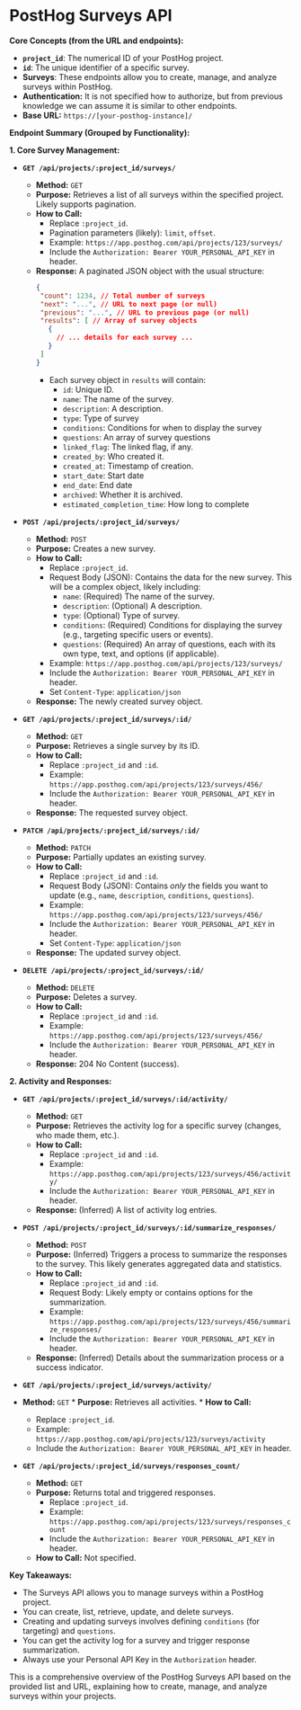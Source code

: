 # PostHog Surveys API

**Core Concepts (from the URL and endpoints):**

*   **`project_id`**: The numerical ID of your PostHog project.
*   **`id`**: The unique identifier of a specific survey.
*   **Surveys**: These endpoints allow you to create, manage, and analyze surveys within PostHog.
* **Authentication:** It is not specified how to authorize, but from previous knowledge we can assume it is similar to other endpoints.
*   **Base URL:** `https://[your-posthog-instance]/`

**Endpoint Summary (Grouped by Functionality):**

**1. Core Survey Management:**

*   **`GET /api/projects/:project_id/surveys/`**

    *   **Method:** `GET`
    *   **Purpose:** Retrieves a list of all surveys within the specified project. Likely supports pagination.
    *   **How to Call:**
        *   Replace `:project_id`.
        *   Pagination parameters (likely): `limit`, `offset`.
        *   Example: `https://app.posthog.com/api/projects/123/surveys/`
        *   Include the `Authorization: Bearer YOUR_PERSONAL_API_KEY` in header.
    *   **Response:** A paginated JSON object with the usual structure:
         ```json
        {
          "count": 1234, // Total number of surveys
          "next": "...", // URL to next page (or null)
          "previous": "...", // URL to previous page (or null)
          "results": [ // Array of survey objects
            {
              // ... details for each survey ...
            }
          ]
        }
        ```
        *   Each survey object in `results` will contain:
            *   `id`: Unique ID.
            *   `name`: The name of the survey.
            *   `description`: A description.
            *    `type`: Type of survey
            *   `conditions`: Conditions for when to display the survey
            *  `questions`: An array of survey questions
            *   `linked_flag`: The linked flag, if any.
            *   `created_by`: Who created it.
            *   `created_at`: Timestamp of creation.
            *    `start_date`: Start date
            *    `end_date`: End date
            *    `archived`: Whether it is archived.
            *    `estimated_completion_time`: How long to complete

*   **`POST /api/projects/:project_id/surveys/`**

    *   **Method:** `POST`
    *   **Purpose:** Creates a new survey.
    *   **How to Call:**
        *   Replace `:project_id`.
        *   Request Body (JSON): Contains the data for the new survey. This will be a complex object, likely including:
            *   `name`: (Required) The name of the survey.
            *   `description`: (Optional) A description.
            *  `type`: (Optional) Type of survey.
            *   `conditions`: (Required) Conditions for displaying the survey (e.g., targeting specific users or events).
            *   `questions`: (Required) An array of questions, each with its own type, text, and options (if applicable).
        *   Example: `https://app.posthog.com/api/projects/123/surveys/`
        *  Include the `Authorization: Bearer YOUR_PERSONAL_API_KEY` in header.
         *  Set `Content-Type`: `application/json`
    *   **Response:** The newly created survey object.

*   **`GET /api/projects/:project_id/surveys/:id/`**

    *   **Method:** `GET`
    *   **Purpose:** Retrieves a single survey by its ID.
    *   **How to Call:**
        *   Replace `:project_id` and `:id`.
        *   Example: `https://app.posthog.com/api/projects/123/surveys/456/`
        *   Include the `Authorization: Bearer YOUR_PERSONAL_API_KEY` in header.
    *   **Response:** The requested survey object.

*   **`PATCH /api/projects/:project_id/surveys/:id/`**

    *   **Method:** `PATCH`
    *   **Purpose:** Partially updates an existing survey.
    *   **How to Call:**
        *   Replace `:project_id` and `:id`.
        *   Request Body (JSON): Contains *only* the fields you want to update (e.g., `name`, `description`, `conditions`, `questions`).
        *   Example: `https://app.posthog.com/api/projects/123/surveys/456/`
        *   Include the `Authorization: Bearer YOUR_PERSONAL_API_KEY` in header.
         *  Set `Content-Type`: `application/json`
    *   **Response:** The updated survey object.

*   **`DELETE /api/projects/:project_id/surveys/:id/`**

    *   **Method:** `DELETE`
    *   **Purpose:** Deletes a survey.
    *   **How to Call:**
        *   Replace `:project_id` and `:id`.
        *   Example: `https://app.posthog.com/api/projects/123/surveys/456/`
        *   Include the `Authorization: Bearer YOUR_PERSONAL_API_KEY` in header.
    *   **Response:** 204 No Content (success).

**2. Activity and Responses:**

*   **`GET /api/projects/:project_id/surveys/:id/activity/`**

    *   **Method:** `GET`
    *   **Purpose:** Retrieves the activity log for a specific survey (changes, who made them, etc.).
    *   **How to Call:**
        *   Replace `:project_id` and `:id`.
        *   Example: `https://app.posthog.com/api/projects/123/surveys/456/activity/`
        *   Include the `Authorization: Bearer YOUR_PERSONAL_API_KEY` in header.
    *   **Response:** (Inferred) A list of activity log entries.

*   **`POST /api/projects/:project_id/surveys/:id/summarize_responses/`**

    *   **Method:** `POST`
    *   **Purpose:** (Inferred) Triggers a process to summarize the responses to the survey. This likely generates aggregated data and statistics.
    *   **How to Call:**
        *   Replace `:project_id` and `:id`.
        *   Request Body: Likely empty or contains options for the summarization.
        *   Example: `https://app.posthog.com/api/projects/123/surveys/456/summarize_responses/`
        *   Include the `Authorization: Bearer YOUR_PERSONAL_API_KEY` in header.
    *   **Response:** (Inferred)  Details about the summarization process or a success indicator.

* **`GET /api/projects/:project_id/surveys/activity/`**
 *   **Method:** `GET`
    *   **Purpose:** Retrieves all activities.
    *   **How to Call:**
        *   Replace `:project_id`.
        *   Example: `https://app.posthog.com/api/projects/123/surveys/activity`
        *   Include the `Authorization: Bearer YOUR_PERSONAL_API_KEY` in header.

*   **`GET /api/projects/:project_id/surveys/responses_count/`**
     *   **Method:** `GET`
    *   **Purpose:** Returns total and triggered responses.
        *   Replace `:project_id`.
        *   Example: `https://app.posthog.com/api/projects/123/surveys/responses_count`
        *   Include the `Authorization: Bearer YOUR_PERSONAL_API_KEY` in header.
    *    **How to Call:** Not specified.

**Key Takeaways:**

*   The Surveys API allows you to manage surveys within a PostHog project.
*   You can create, list, retrieve, update, and delete surveys.
*   Creating and updating surveys involves defining `conditions` (for targeting) and `questions`.
*   You can get the activity log for a survey and trigger response summarization.
*   Always use your Personal API Key in the `Authorization` header.

This is a comprehensive overview of the PostHog Surveys API based on the provided list and URL, explaining how to create, manage, and analyze surveys within your projects.
